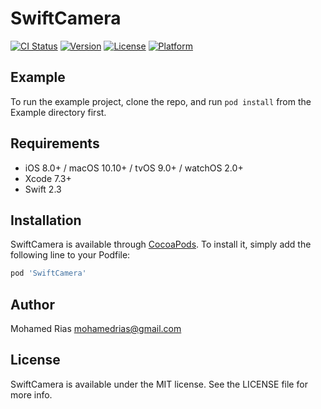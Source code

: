 # SwiftCamera

[![CI Status](http://img.shields.io/travis/mohamedrias/SwiftCamera.svg?style=flat)](https://travis-ci.org/mohamedrias/SwiftCamera)
[![Version](https://img.shields.io/cocoapods/v/SwiftCamera.svg?style=flat)](http://cocoapods.org/pods/SwiftCamera)
[![License](https://img.shields.io/cocoapods/l/SwiftCamera.svg?style=flat)](http://cocoapods.org/pods/SwiftCamera)
[![Platform](https://img.shields.io/cocoapods/p/SwiftCamera.svg?style=flat)](http://cocoapods.org/pods/SwiftCamera)

## Example

To run the example project, clone the repo, and run `pod install` from the Example directory first.

## Requirements

- iOS 8.0+ / macOS 10.10+ / tvOS 9.0+ / watchOS 2.0+
- Xcode 7.3+
- Swift 2.3

## Installation

SwiftCamera is available through [CocoaPods](http://cocoapods.org). To install
it, simply add the following line to your Podfile:

```ruby
pod 'SwiftCamera'
```

## Author

Mohamed Rias <mohamedrias@gmail.com>

## License

SwiftCamera is available under the MIT license. See the LICENSE file for more info.

